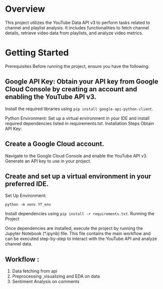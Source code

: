 # Overview
This project utilizes the YouTube Data API v3 to perform tasks related to channel and playlist analysis. It includes functionalities to fetch channel details, retrieve video data from playlists, and analyze video metrics.

# Getting Started
Prerequisites
Before running the project, ensure you have the following:

## Google API Key: Obtain your API key from Google Cloud Console by creating an account and enabling the YouTube API v3.
Install the required libraries using `pip install google-api-python-client`.

Python Environment: Set up a virtual environment in your IDE and install required dependencies listed in requirements.txt.
Installation Steps
Obtain API Key:

## Create a Google Cloud account.
Navigate to the Google Cloud Console and enable the YouTube API v3.
Generate an API key to use in your project.


## Create and set up a virtual environment in your preferred IDE.
Set Up Environment:

`python -m venv YT_env`

Install dependencies using `pip install -r requirements.txt`.
Running the Project

Once dependencies are installed, execute the project by running the Jupyter Notebook (*.ipynb) file. This file contains the main workflow and can be executed step-by-step to interact with the YouTube API and analyze channel data.


## Workflow : 
1. Data fetching from api
2. Preprocessing ,visualizing and EDA on data
3. Sentiment Analysis on comments